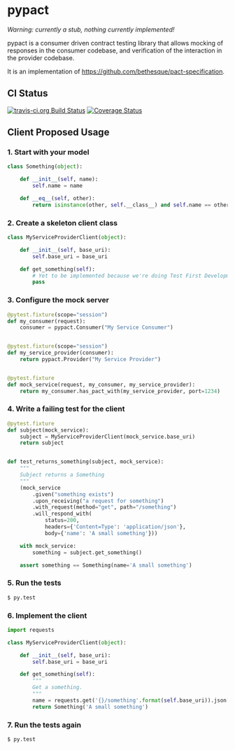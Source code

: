 # pypact

*Warning: currently a stub, nothing currently implemented!*

pypact is a consumer driven contract testing library that allows mocking of
responses in the consumer codebase, and verification of the interaction in the
provider codebase.

It is an implementation of https://github.com/bethesque/pact-specification.

## CI Status

[![travis-ci.org Build Status](https://travis-ci.org/hartror/pypact.png)](https://travis-ci.org/hartror/pypact)
[![Coverage Status](https://coveralls.io/repos/hartror/pypact/badge.svg)](https://coveralls.io/r/hartror/pypact)

## Client Proposed Usage

### 1. Start with your model

```python
class Something(object):

    def __init__(self, name):
        self.name = name

    def __eq__(self, other):
        return isinstance(other, self.__class__) and self.name == other.name
```

### 2. Create a skeleton client class

```python
class MyServiceProviderClient(object):

    def __init__(self, base_uri):
        self.base_uri = base_uri

    def get_something(self):
        # Yet to be implemented because we're doing Test First Development...
        pass
```

### 3. Configure the mock server

```python
@pytest.fixture(scope="session")
def my_consumer(request):
    consumer = pypact.Consumer("My Service Consumer")


@pytest.fixture(scope="session")
def my_service_provider(consumer):
    return pypact.Provider("My Service Provider")


@pytest.fixture
def mock_service(request, my_consumer, my_service_provider):
    return my_consumer.has_pact_with(my_service_provider, port=1234)
```

### 4. Write a failing test for the client

```python
@pytest.fixture
def subject(mock_service):
    subject = MyServiceProviderClient(mock_service.base_uri)
    return subject


def test_returns_something(subject, mock_service):
    """
    Subject returns a Something
    """
    (mock_service
        .given("something exists")
        .upon_receiving("a request for something")
        .with_request(method="get", path="/something")
        .will_respond_with(
            status=200,
            headers={'Content=Type': 'application/json'},
            body={'name': 'A small something'}))

    with mock_service:
        something = subject.get_something()

    assert something == Something(name='A small something')
```

### 5. Run the tests

```bash
$ py.test
```

### 6. Implement the client

```python
import requests

class MyServiceProviderClient(object):

    def __init__(self, base_uri):
        self.base_uri = base_uri

    def get_something(self):
        """
        Get a something.
        """
        name = requests.get('{}/something'.format(self.base_uri)).json['name']
        return Something('A small something')
```

### 7. Run the tests again

```bash
$ py.test
```
